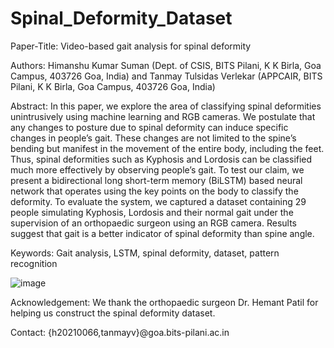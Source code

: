 # Spinal_Deformity_Dataset

Paper-Title: Video-based gait analysis for spinal deformity

Authors: Himanshu Kumar Suman (Dept. of CSIS, BITS Pilani, K K Birla, Goa Campus, 403726 Goa, India) and Tanmay Tulsidas Verlekar (APPCAIR, BITS Pilani, K K Birla, Goa Campus, 403726 Goa, India)

Abstract: In this paper, we explore the area of classifying spinal deformities unintrusively using machine learning and RGB cameras. We postulate that any changes to posture due to spinal deformity can induce specific changes in people’s gait. These changes are not limited to the spine’s bending but manifest in the movement of the entire body, including the feet. Thus, spinal deformities such as Kyphosis and Lordosis can be classified much more effectively by observing people’s gait. To test our claim, we present a bidirectional long short-term memory (BiLSTM) based neural network that operates using the key points on the body to classify the deformity. To evaluate the system, we captured a dataset containing 29 people simulating Kyphosis, Lordosis and their normal gait under the supervision of an orthopaedic surgeon using an RGB camera. Results suggest that gait is a better indicator of spinal deformity than spine angle.

Keywords: Gait analysis, LSTM, spinal deformity, dataset, pattern recognition

![image](https://user-images.githubusercontent.com/37357822/197377921-4b581cd1-31b0-45f6-b195-e847973877a2.png)

Acknowledgement: We thank the orthopaedic surgeon Dr. Hemant Patil for helping us construct the spinal deformity dataset.

Contact: {h20210066,tanmayv}@goa.bits-pilani.ac.in
